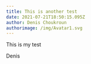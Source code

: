 ```yaml
---
title: This is another test
date: 2021-07-21T18:50:15.095Z
author: Denis Choukroun
authorimage: /img/Avatar1.svg
---
```

This is my test




Denis